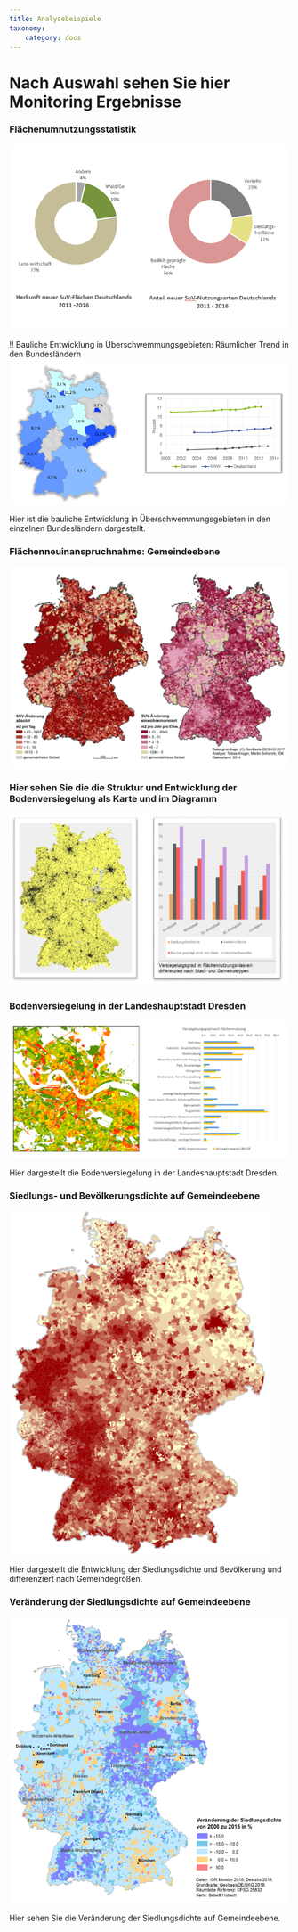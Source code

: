 ```yaml
---
title: Analysebeispiele
taxonomy:
    category: docs
---
```




# Nach Auswahl sehen Sie hier Monitoring Ergebnisse

### Flächenumnutzungsstatistik
![abb_flachenutzung](abb_flachenutzung.PNG)

!! Bauliche Entwicklung in Überschwemmungsgebieten: Räumlicher Trend in den Bundesländern
![abb_baulichenutzung_uberschwiemung](abb_baulichenutzung_uberschwiemung.PNG)

Hier ist die bauliche Entwicklung in Überschwemmungsgebieten in den einzelnen Bundesländern dargestellt.

### Flächenneuinanspruchnahme: Gemeindeebene
![abb_flacheneue_einspruchenahme](abb_flacheneue_einspruchenahme.PNG)


### Hier sehen Sie die die Struktur und Entwicklung der Bodenversiegelung als Karte und im Diagramm
![abb_bodenversiegelung_str_ent](abb_bodenversiegelung_str_ent.PNG)

### Bodenversiegelung in der Landeshauptstadt Dresden
![abb_bodenseidlung_lokal](abb_bodenseidlung_lokal.png)

Hier dargestellt die Bodenversiegelung in der Landeshauptstadt Dresden.

### Siedlungs- und Bevölkerungsdichte auf Gemeindeebene
![abb_seidlung_bevolkerungdichte](abb_seidlung_bevolkerungdichte.png)

Hier dargestellt die Entwicklung der Siedlungsdichte und Bevölkerung und differenziert nach Gemeindegrößen.

### Veränderung der Siedlungsdichte auf Gemeindeebene
![abb_veranderung_siedlungdichte](abb_veranderung_siedlungdichte.png)

Hier sehen Sie die Veränderung der Siedlungsdichte auf Gemeindeebene.
